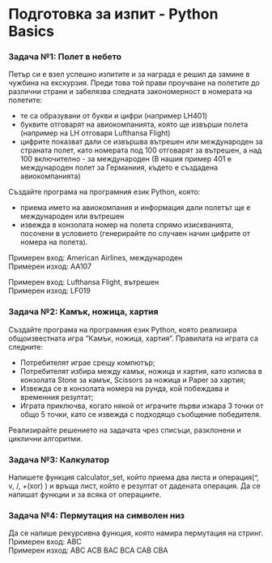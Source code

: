 # Подготовка за изпит - Python Basics

### Задача №1: Полет в небето
Петър си е взел успешно изпитите и за награда е решил да замине в чужбина на екскурзия. 
Преди това той прави проучване на полетите до различни страни и забелязва следната закономерност в номерата на полетите:
- те са образувани от букви и цифри (например LH401)
- буквите отговарят на авиокомпанията, която ще извърши полета (например на LH отговаря Lufthansa Flight)
- цифрите показват дали се извършва вътрешен или международен за страната полет, като номерата под 100 отговарят 
за вътрешен, а над 100 включително - за международен (В нашия пример 401 е международен полет за Германиия, където е създадена авиокомпанията)

Създайте програма на програмния език Python, която:
- приема името на авиокомпания и информация дали полетът ще е международен или вътрешен
- извежда в конзолата номер на полета спрямо изискванията, посочени в условието (генерирайте по случаен начин цифрите от номера на полета).

Примерен вход: American Airlines, международен <br>
Примерен изход: АА107

Примерен вход: Lufthansa Flight, вътрешен <br>
Примерен изход: LF019

### Задача №2: Камък, ножица, хартия

Създайте програма на програмния език Python, която реализира общоизвестната игра “Камък, ножица, хартия”. Правилата на играта са следните:
- Потребителят играе срещу компютър;
- Потребителят избира между камък, ножица и хартия, като изписва в конзолата Stone за камък, Scissors за ножица и Paper за хартия;
- Извежда се в конзолата номера на рунда, кой побеждава и временния резултат;
- Играта приключва, когато някой от играчите първи изкара 3 точки от общо 5 точки, като се извежда с подходящо съобщение победителя.

Реализирайте решението на задачата чрез списъци, разклонени и циклични алгоритми.

### Задача №3: Калкулатор
Напишете функция calculator_set, който приема два листа и операция(^, v, /, +(xor) ) и връща лист, който е резултат от дадената операция. Да се напишат функции и за всяка от операциите.

### Задача №4: Пермутация на символен низ
Да се напише рекурсивна функция, която намира пермутация на стринг.
Примерен вход: ABC <br>
Примерен изход: ABC ACB BAC BCA CAB CBA

